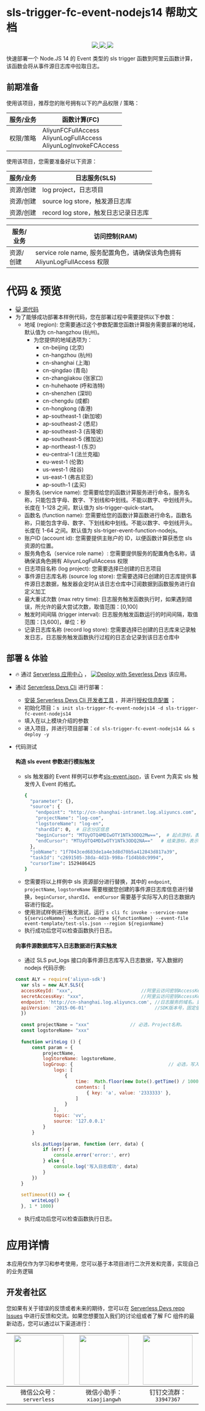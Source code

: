 # sls-trigger-fc-event-nodejs14 帮助文档

<p align="center" class="flex justify-center">
    <a href="https://www.serverless-devs.com" class="ml-1">
    <img src="http://editor.devsapp.cn/icon?package=sls-trigger-fc-event-nodejs14&type=packageType">
  </a>
  <a href="http://www.devsapp.cn/details.html?name=sls-trigger-fc-event-nodejs14" class="ml-1">
    <img src="http://editor.devsapp.cn/icon?package=sls-trigger-fc-event-nodejs14&type=packageVersion">
  </a>
  <a href="http://www.devsapp.cn/details.html?name=sls-trigger-fc-event-nodejs14" class="ml-1">
    <img src="http://editor.devsapp.cn/icon?package=sls-trigger-fc-event-nodejs14&type=packageDownload">
  </a>
</p>

<description>

快速部署一个 Node.JS 14 的 Event 类型的 sls trigger 函数到阿里云函数计算，该函数会将从事件源日志库中拉取日志。

</description>

## 前期准备
使用该项目，推荐您的账号拥有以下的产品权限 / 策略：

| 服务/业务 | 函数计算(FC) |     
| --- |  --- |   
| 权限/策略 | AliyunFCFullAccess<br>AliyunLogFullAccess<br>AliyunLogInvokeFCAccess |  

使用该项目，您需要准备好以下资源：

| 服务/业务 | 日志服务(SLS) |     
| --- |  --- |   
| 资源/创建 | log project，日志项目 |  
| 资源/创建 | source log store，触发源日志库  |
| 资源/创建 | record log store，触发日志记录日志库  |

| 服务/业务 | 访问控制(RAM) |     
| --- |  --- |   
| 资源/创建 | service role name, 服务配置角色，请确保该角色拥有 AliyunLogFullAccess 权限 |  


<codepre id="codepre">

# 代码 & 预览

- [ :smiley_cat:  源代码](https://github.com/devsapp/start-fc/blob/main/event-function/sls-trigger-fc-event-nodejs14)
- 为了能够成功部署本样例代码，您在部署过程中需要提供以下参数：
    - 地域 (region): 您需要通过这个参数配置您函数计算服务需要部署的地域，默认值为 cn-hangzhou (杭州)。
        - 为您提供的地域选项为：
            - cn-beijing (北京)
            - cn-hangzhou (杭州)
            - cn-shanghai (上海)
            - cn-qingdao (青岛)
            - cn-zhangjiakou (张家口)
            - cn-huhehaote (呼和浩特)
            - cn-shenzhen (深圳)
            - cn-chengdu (成都)
            - cn-hongkong (香港)
            - ap-southeast-1 (新加坡)
            - ap-southeast-2 (悉尼)
            - ap-southeast-3 (吉隆坡)
            - ap-southeast-5 (雅加达)
            - ap-northeast-1 (东京)
            - eu-central-1 (法兰克福)
            - eu-west-1 (伦敦)
            - us-west-1 (硅谷)
            - us-east-1 (弗吉尼亚)
            - ap-south-1 (孟买)
    - 服务名 (service name): 您需要给您的函数计算服务进行命名，服务名称，只能包含字母、数字、下划线和中划线。不能以数字、中划线开头。长度在 1-128 之间，默认值为 sls-trigger-quick-start。
    - 函数名 (function name): 您需要给您的函数计算函数进行命名，函数名称，只能包含字母、数字、下划线和中划线。不能以数字、中划线开头。长度在 1-64 之间。默认值为 sls-triger-event-function-nodejs。
    - 账户ID (account id): 您需要提供主账户的 ID，以便函数计算获悉您 sls 资源的位置。
    - 服务角色名（service role name）: 您需要提供服务的配置角色名称，请确保该角色拥有 AliyunLogFullAccess 权限
    - 日志项目名称 (log project): 您需要选择已创建的日志项目
    - 事件源日志库名称 (source log store): 您需要选择已创建的日志库提供事件源日志数据，触发器会定时从该日志仓库中订阅数据到函数服务进行自定义加工
    - 最大重试次数 (max retry time): 日志服务触发函数执行时，如果遇到错误，所允许的最大尝试次数，取值范围：[0,100]
    - 触发时间间隔 (trigger interval): 日志服务触发函数运行的时间间隔，取值范围：[3,600]，单位：秒
    - 记录日志库名称 (record log store): 您需要选择已创建的日志库来记录触发日志，日志服务触发函数执行过程的日志会记录到该日志仓库中


</codepre>

<deploy>

## 部署 & 体验

<appcenter>

-  :fire:  通过 [Serverless 应用中心](https://fcnext.console.aliyun.com/applications/create?template=sls-trigger-fc-event-nodejs14) ，
   [![Deploy with Severless Devs](https://img.alicdn.com/imgextra/i1/O1CN01w5RFbX1v45s8TIXPz_!!6000000006118-55-tps-95-28.svg)](https://fcnext.console.aliyun.com/applications/create?template=sls-trigger-fc-event-nodejs14)  该应用。

</appcenter>

- 通过 [Serverless Devs Cli](https://www.serverless-devs.com/serverless-devs/install) 进行部署：
    - [安装 Serverless Devs Cli 开发者工具](https://www.serverless-devs.com/serverless-devs/install) ，并进行[授权信息配置](https://www.serverless-devs.com/fc/config) ；
    - 初始化项目：`s init sls-trigger-fc-event-nodejs14 -d sls-trigger-fc-event-nodejs14`
    - 填入在以上模块介绍的参数
    - 进入项目，并进行项目部署：`cd sls-trigger-fc-event-nodejs14 && s deploy -y`

- 代码测试

  #### 构造 sls event 参数进行模拟触发

    - sls 触发器的 Event 样例可以参考[sls-event.json](./event-template/sls-event.json)，该 Event 为真实 sls 触发传入 Event 的格式。
      ```bash
      {
        "parameter": {},
        "source": {
          "endpoint": "http://cn-shanghai-intranet.log.aliyuncs.com",
          "projectName": "log-com",
          "logstoreName": "log-en",
          "shardId": 0,  # 日志分区信息
          "beginCursor": "MTUyOTQ4MDIwOTY1NTk3ODQ2Mw==",  # 起点游标，表示从什么位置开始读取数据
          "endCursor": "MTUyOTQ4MDIwOTY1NTk3ODQ2NA=="   # 结束游标，表示读取数据到什么地方结束
        },
        "jobName": "1f7043ced683de1a4e3d8d70b5a412843d817a39",
        "taskId": "c2691505-38da-4d1b-998a-f1d4bb8c9994",
        "cursorTime": 1529486425
      }
      ```
    - 您需要将以上样例中 sls 资源部分进行替换，其中的 `endpoint`, `projectName`, `logstoreName` 需要根据您创建的事件源日志库信息进行替换，`beginCursor`, `shardId`、 `endCursor` 需要基于实际写入的日志数据内容进行指定。
    - 使用测试样例进行触发测试，运行 `s cli fc invoke --service-name ${serviceNamme} --function-name ${functionName} --event-file event-template/test-sls.json --region ${regionName}`
    - 执行成功后您可以检查函数执行日志。

  #### 向事件源数据库写入日志数据进行真实触发

    - 通过 SLS put_logs 接口向事件源日志库写入日志数据，写入数据的 nodejs 代码示例:
  ```javascript
  const ALY = require('aliyun-sdk')
    var sls = new ALY.SLS({
    accessKeyId: "xxx",                         //阿里云访问密钥AccessKey ID。更多信息，请参见访问密钥。阿里云账号AccessKey拥有所有API的访问权限，风险很高。强烈建议您创建并使用RAM用户进行API访问或日常运维。
    secretAccessKey: "xxx",                     //阿里云访问密钥AccessKey Secret。
    endpoint: 'http://cn-shanghai.log.aliyuncs.com', //日志服务的域名。更多信息，请参见服务入口。此处以杭州为例，其它地域请根据实际情况填写。
    apiVersion: '2015-06-01'                         //SDK版本号，固定值。
    })
    
    const projectName = "xxx"               // 必选，Project名称。
    const logstoreName= "xxx"
    
    function writeLog () {
        const param = {
            projectName,
            logStoreName: logstoreName,
            logGroup: {                                   // 必选，写入的日志数据。
                logs: [
                    {
                        time:  Math.floor(new Date().getTime() / 1000),
                        contents: [
                            { key: 'a', value: '2333333' },
                        ]
                    }
                ],
                topic: 'vv',
                source: '127.0.0.1'
            }
        }
        
        sls.putLogs(param, function (err, data) {
            if (err) {
                console.error('error:', err)
            } else {
                console.log('写入日志成功', data)
            }
        })
    }
    
    setTimeout(() => {
        writeLog()
    }, 1 * 1000)

  ```
    - 执行成功后您可以检查函数执行日志。

</deploy>

<appdetail id="flushContent">

# 应用详情



本应用仅作为学习和参考使用，您可以基于本项目进行二次开发和完善，实现自己的业务逻辑



</appdetail>

<devgroup>

## 开发者社区

您如果有关于错误的反馈或者未来的期待，您可以在 [Serverless Devs repo Issues](https://github.com/serverless-devs/serverless-devs/issues) 中进行反馈和交流。如果您想要加入我们的讨论组或者了解 FC 组件的最新动态，您可以通过以下渠道进行：

<p align="center">

| <img src="https://serverless-article-picture.sls-cn-hangzhou.aliyuncs.com/1635407298906_20211028074819117230.png" width="130px" > | <img src="https://serverless-article-picture.sls-cn-hangzhou.aliyuncs.com/1635407044136_20211028074404326599.png" width="130px" > | <img src="https://serverless-article-picture.sls-cn-hangzhou.aliyuncs.com/1635407252200_20211028074732517533.png" width="130px" > |
|--- | --- | --- |
| <center>微信公众号：`serverless`</center> | <center>微信小助手：`xiaojiangwh`</center> | <center>钉钉交流群：`33947367`</center> | 

</p>

</devgroup>

